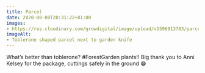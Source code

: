 ```yaml
---
title: Parcel
date: 2020-08-08T20:31:22+01:00
images:
- https://res.cloudinary.com/growdigital/image/upload/v1596913703/parcel-200808.jpg
imageAlt:
- Toblerone shaped parcel next to garden knife
---
```


What’s better than toblerone? #ForestGarden plants!! Big thank you to Anni Kelsey for the package, cuttings safely in the ground 😁
